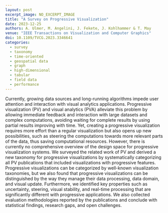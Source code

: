 ```yaml
---
layout: post
excerpt_image: NO_EXCERPT_IMAGE
title: "A Survey on Progressive Visualization"
date: 2023-12-25
authors: A. Ulmer, M. Angelini, J. Fekete, J. Kohlhammer & T. May
venue: "IEEE Transactions on Visualization and Computer Graphics"
doi: 10.1109/TVCG.2023.3346641
categories:
  - survey
  - taxonomy
  - time-oriented
  - geospatial data
  - graph
  - high-dimensional
  - tabular
  - field data
  - performance
---
```

Currently, growing data sources and long-running algorithms impede user attention and interaction with visual analytics applications. Progressive visualization (PV) and visual analytics (PVA) alleviate this problem by allowing immediate feedback and interaction with large datasets and complex computations, avoiding waiting for complete results by using partial results improving with time. Yet, creating a progressive visualization requires more effort than a regular visualization but also opens up new possibilities, such as steering the computations towards more relevant parts of the data, thus saving computational resources. However, there is currently no comprehensive overview of the design space for progressive visualization systems. We surveyed the related work of PV and derived a new taxonomy for progressive visualizations by systematically categorizing all PV publications that included visualizations with progressive features. Progressive visualizations can be categorized by well-known visualization taxonomies, but we also found that progressive visualizations can be distinguished by the way they manage their data processing, data domain, and visual update. Furthermore, we identified key properties such as uncertainty, steering, visual stability, and real-time processing that are significantly different with progressive applications. We also collected evaluation methodologies reported by the publications and conclude with statistical findings, research gaps, and open challenges.
